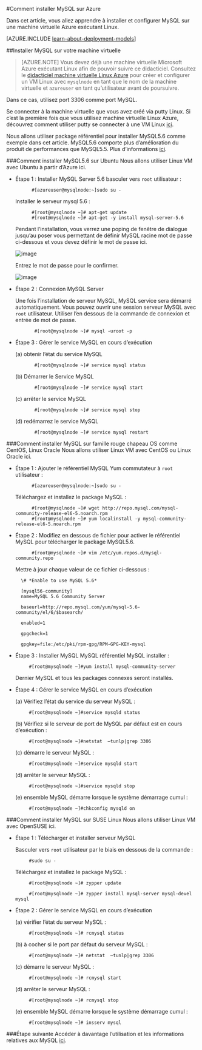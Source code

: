 <properties
    pageTitle="Configurer MySQL sur un Linux VM | Microsoft Azure "
    description="Découvrez comment installer la pile MySQL sur une machine virtuelle de Linux (Ubuntu ou RedHat famille du système d’exploitation) dans Azure"
    services="virtual-machines-linux"
    documentationCenter=""
    authors="SuperScottz"
    manager="timlt"
    editor=""
    tags="azure-resource-manager,azure-service-management"/>

<tags
    ms.service="virtual-machines-linux"
    ms.workload="infrastructure-services"
    ms.tgt_pltfrm="vm-linux"
    ms.devlang="na"
    ms.topic="article"
    ms.date="02/01/2016"
    ms.author="mingzhan"/>


#<a name="how-to-install-mysql-on-azure"></a>Comment installer MySQL sur Azure


Dans cet article, vous allez apprendre à installer et configurer MySQL sur une machine virtuelle Azure exécutant Linux.

[AZURE.INCLUDE [learn-about-deployment-models](../../includes/learn-about-deployment-models-both-include.md)]


##<a name="install-mysql-on-your-virtual-machine"></a>Installer MySQL sur votre machine virtuelle

> [AZURE.NOTE] Vous devez déjà une machine virtuelle Microsoft Azure exécutant Linux afin de pouvoir suivre ce didacticiel. Consultez le [didacticiel machine virtuelle Linux Azure](virtual-machines-linux-quick-create-cli.md) pour créer et configurer un VM Linux avec `mysqlnode` en tant que le nom de la machine virtuelle et `azureuser` en tant qu’utilisateur avant de poursuivre.

Dans ce cas, utilisez port 3306 comme port MySQL.  

Se connecter à la machine virtuelle que vous avez créé via putty Linux. Si c’est la première fois que vous utilisez machine virtuelle Linux Azure, découvrez comment utiliser putty se connecter à une VM Linux [ici](virtual-machines-linux-mac-create-ssh-keys.md).

Nous allons utiliser package référentiel pour installer MySQL5.6 comme exemple dans cet article. MySQL5.6 comporte plus d’amélioration du produit de performances que MySQL5.5.  Plus d’informations [ici](http://www.mysqlperformanceblog.com/2013/02/18/is-mysql-5-6-slower-than-mysql-5-5/).


###<a name="how-to-install-mysql56-on-ubuntu"></a>Comment installer MySQL5.6 sur Ubuntu
Nous allons utiliser Linux VM avec Ubuntu à partir d’Azure ici.

- Étape 1 : Installer MySQL Server 5.6 basculer vers `root` utilisateur :

            #[azureuser@mysqlnode:~]sudo su -

    Installer le serveur mysql 5.6 :

            #[root@mysqlnode ~]# apt-get update
            #[root@mysqlnode ~]# apt-get -y install mysql-server-5.6

    Pendant l’installation, vous verrez une poping de fenêtre de dialogue jusqu’au poser vous permettant de définir MySQL racine mot de passe ci-dessous et vous devez définir le mot de passe ici.

    ![image](./media/virtual-machines-linux-mysql-install/virtual-machines-linux-install-mysql-p1.png)


    Entrez le mot de passe pour le confirmer.

    ![image](./media/virtual-machines-linux-mysql-install/virtual-machines-linux-install-mysql-p2.png)

- Étape 2 : Connexion MySQL Server

    Une fois l’installation de serveur MySQL, MySQL service sera démarré automatiquement. Vous pouvez ouvrir une session serveur MySQL avec `root` utilisateur.
    Utiliser l’en dessous de la commande de connexion et entrée de mot de passe.

             #[root@mysqlnode ~]# mysql -uroot -p

- Étape 3 : Gérer le service MySQL en cours d’exécution

    (a) obtenir l’état du service MySQL

             #[root@mysqlnode ~]# service mysql status

    (b) Démarrer le Service MySQL

             #[root@mysqlnode ~]# service mysql start

    (c) arrêter le service MySQL

             #[root@mysqlnode ~]# service mysql stop

    (d) redémarrez le service MySQL

             #[root@mysqlnode ~]# service mysql restart


###<a name="how-to-install-mysql-on-red-hat-os-family-like-centos-oracle-linux"></a>Comment installer MySQL sur famille rouge chapeau OS comme CentOS, Linux Oracle
Nous allons utiliser Linux VM avec CentOS ou Linux Oracle ici.

- Étape 1 : Ajouter le référentiel MySQL Yum commutateur à `root` utilisateur :

            #[azureuser@mysqlnode:~]sudo su -

    Téléchargez et installez le package MySQL :

            #[root@mysqlnode ~]# wget http://repo.mysql.com/mysql-community-release-el6-5.noarch.rpm
            #[root@mysqlnode ~]# yum localinstall -y mysql-community-release-el6-5.noarch.rpm

- Étape 2 : Modifiez en dessous de fichier pour activer le référentiel MySQL pour télécharger le package MySQL5.6.

            #[root@mysqlnode ~]# vim /etc/yum.repos.d/mysql-community.repo

    Mettre à jour chaque valeur de ce fichier ci-dessous :

        \# *Enable to use MySQL 5.6*

        [mysql56-community]
        name=MySQL 5.6 Community Server

        baseurl=http://repo.mysql.com/yum/mysql-5.6-community/el/6/$basearch/

        enabled=1

        gpgcheck=1

        gpgkey=file:/etc/pki/rpm-gpg/RPM-GPG-KEY-mysql

- Étape 3 : Installer MySQL MySQL référentiel MySQL installer :

           #[root@mysqlnode ~]#yum install mysql-community-server

    Dernier MySQL et tous les packages connexes seront installés.

- Étape 4 : Gérer le service MySQL en cours d’exécution

    (a) Vérifiez l’état du service du serveur MySQL :

           #[root@mysqlnode ~]#service mysqld status

    (b) Vérifiez si le serveur de port de MySQL par défaut est en cours d’exécution :

           #[root@mysqlnode ~]#netstat  –tunlp|grep 3306


    (c) démarre le serveur MySQL :

           #[root@mysqlnode ~]#service mysqld start

    (d) arrêter le serveur MySQL :

           #[root@mysqlnode ~]#service mysqld stop

    (e) ensemble MySQL démarre lorsque le système démarrage cumul :

           #[root@mysqlnode ~]#chkconfig mysqld on


###<a name="how-to-install-mysql-on-suse-linux"></a>Comment installer MySQL sur SUSE Linux
Nous allons utiliser Linux VM avec OpenSUSE ici.

- Étape 1 : Télécharger et installer serveur MySQL

    Basculer vers `root` utilisateur par le biais en dessous de la commande :  

           #sudo su -

    Téléchargez et installez le package MySQL :

           #[root@mysqlnode ~]# zypper update

           #[root@mysqlnode ~]# zypper install mysql-server mysql-devel mysql

- Étape 2 : Gérer le service MySQL en cours d’exécution

    (a) vérifier l’état du serveur MySQL :

           #[root@mysqlnode ~]# rcmysql status

    (b) à cocher si le port par défaut du serveur MySQL :

           #[root@mysqlnode ~]# netstat  –tunlp|grep 3306


    (c) démarre le serveur MySQL :

           #[root@mysqlnode ~]# rcmysql start

    (d) arrêter le serveur MySQL :

           #[root@mysqlnode ~]# rcmysql stop

    (e) ensemble MySQL démarre lorsque le système démarrage cumul :

           #[root@mysqlnode ~]# insserv mysql

###<a name="next-step"></a>Étape suivante
Accéder à davantage l’utilisation et les informations relatives aux MySQL [ici](https://www.mysql.com/).

